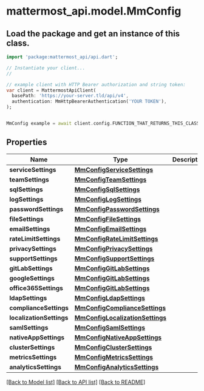 # mattermost_api.model.MmConfig

## Load the package and get an instance of this class.
```dart
import 'package:mattermost_api/api.dart';

// Instantiate your client...
//

// example client with HTTP Bearer authorization and string token:
var client = MattermostApiClient(
  basePath: 'https://your-server.tld/api/v4',
  authentication: MmHttpBearerAuthentication('YOUR TOKEN'),
);


MmConfig example = await client.config.FUNCTION_THAT_RETURNS_THIS_CLASS();

```

## Properties
Name | Type | Description | Notes
------------ | ------------- | ------------- | -------------
**serviceSettings** | [**MmConfigServiceSettings**](MmConfigServiceSettings.md) |  | [optional] 
**teamSettings** | [**MmConfigTeamSettings**](MmConfigTeamSettings.md) |  | [optional] 
**sqlSettings** | [**MmConfigSqlSettings**](MmConfigSqlSettings.md) |  | [optional] 
**logSettings** | [**MmConfigLogSettings**](MmConfigLogSettings.md) |  | [optional] 
**passwordSettings** | [**MmConfigPasswordSettings**](MmConfigPasswordSettings.md) |  | [optional] 
**fileSettings** | [**MmConfigFileSettings**](MmConfigFileSettings.md) |  | [optional] 
**emailSettings** | [**MmConfigEmailSettings**](MmConfigEmailSettings.md) |  | [optional] 
**rateLimitSettings** | [**MmConfigRateLimitSettings**](MmConfigRateLimitSettings.md) |  | [optional] 
**privacySettings** | [**MmConfigPrivacySettings**](MmConfigPrivacySettings.md) |  | [optional] 
**supportSettings** | [**MmConfigSupportSettings**](MmConfigSupportSettings.md) |  | [optional] 
**gitLabSettings** | [**MmConfigGitLabSettings**](MmConfigGitLabSettings.md) |  | [optional] 
**googleSettings** | [**MmConfigGitLabSettings**](MmConfigGitLabSettings.md) |  | [optional] 
**office365Settings** | [**MmConfigGitLabSettings**](MmConfigGitLabSettings.md) |  | [optional] 
**ldapSettings** | [**MmConfigLdapSettings**](MmConfigLdapSettings.md) |  | [optional] 
**complianceSettings** | [**MmConfigComplianceSettings**](MmConfigComplianceSettings.md) |  | [optional] 
**localizationSettings** | [**MmConfigLocalizationSettings**](MmConfigLocalizationSettings.md) |  | [optional] 
**samlSettings** | [**MmConfigSamlSettings**](MmConfigSamlSettings.md) |  | [optional] 
**nativeAppSettings** | [**MmConfigNativeAppSettings**](MmConfigNativeAppSettings.md) |  | [optional] 
**clusterSettings** | [**MmConfigClusterSettings**](MmConfigClusterSettings.md) |  | [optional] 
**metricsSettings** | [**MmConfigMetricsSettings**](MmConfigMetricsSettings.md) |  | [optional] 
**analyticsSettings** | [**MmConfigAnalyticsSettings**](MmConfigAnalyticsSettings.md) |  | [optional] 

[[Back to Model list]](../GENERATED_README.md#documentation-for-models) [[Back to API list]](../GENERATED_README.md#documentation-for-api-endpoints) [[Back to README]](../GENERATED_README.md)


